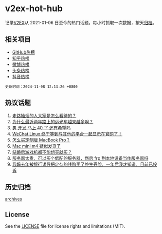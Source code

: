 # v2ex-hot-hub

 记录[V2EX](https://www.v2ex.com/)从 2021-01-06 日至今的热门话题。每小时抓取一次数据，按天[归档](archives)。
 
 ## 相关项目

- [GitHub热榜](https://github.com/lonnyzhang423/github-hot-hub)
- [知乎热榜](https://github.com/lonnyzhang423/zhihu-hot-hub)
- [微博热榜](https://github.com/lonnyzhang423/weibo-hot-hub)
- [头条热榜](https://github.com/lonnyzhang423/toutiao-hot-hub)
- [抖音热榜](https://github.com/lonnyzhang423/douyin-hot-hub)


 `更新时间：2024-11-08 12:13:26 +0800`

## 热议话题

1. [走路抽烟的人大家是怎么看待的？](https://www.v2ex.com/t/1087610)
1. [为什么最近两年路上的远光车越来越多啊？](https://www.v2ex.com/t/1087627)
1. [男 开发 马上 40 了 还有希望吗](https://www.v2ex.com/t/1087518)
1. [WeChat Linux 终于等到与其他的平台一起显示在官网了！](https://www.v2ex.com/t/1087438)
1. [怎么买定制版 MacBook Pro？](https://www.v2ex.com/t/1087425)
1. [Mac mini m4 疑似发货了](https://www.v2ex.com/t/1087430)
1. [结婚后游戏机都不能想买就买？](https://www.v2ex.com/t/1087628)
1. [服务器太贵，可以买个低配的服务器，然后 frp 到本地设备当作服务器吗](https://www.v2ex.com/t/1087616)
1. [我妈去年被银行诱导把定存的钱购买了终生寿险，一年后我才知道，目前已投诉](https://www.v2ex.com/t/1087631)

## 历史归档

[archives](archives)

## License

See the [LICENSE](LICENSE) file for license rights and limitations (MIT).
